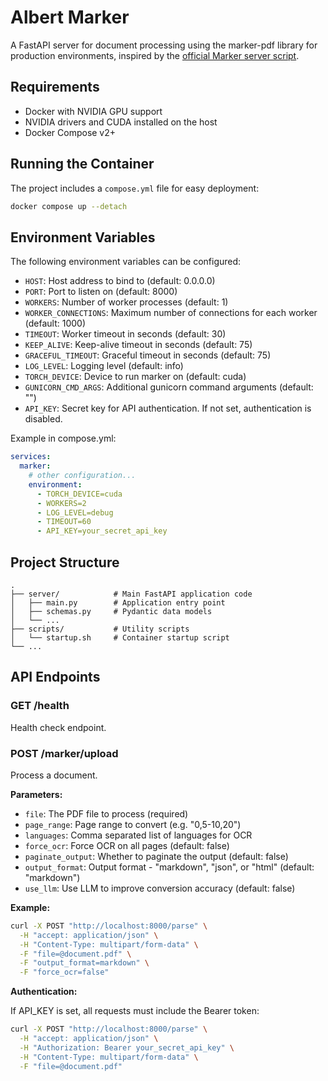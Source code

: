 # Albert Marker

A FastAPI server for document processing using the marker-pdf library for production environments, inspired by the [official Marker server script](https://github.com/VikParuchuri/marker/blob/b8a4c5d8769ed40f83d0ac9b452e85532ac7cd47/marker/scripts/server.py).

## Requirements

- Docker with NVIDIA GPU support
- NVIDIA drivers and CUDA installed on the host
- Docker Compose v2+

## Running the Container

The project includes a `compose.yml` file for easy deployment:

```bash
docker compose up --detach
```

## Environment Variables

The following environment variables can be configured:

- `HOST`: Host address to bind to (default: 0.0.0.0)
- `PORT`: Port to listen on (default: 8000)
- `WORKERS`: Number of worker processes (default: 1)
- `WORKER_CONNECTIONS`: Maximum number of connections for each worker (default: 1000)
- `TIMEOUT`: Worker timeout in seconds (default: 30)
- `KEEP_ALIVE`: Keep-alive timeout in seconds (default: 75)
- `GRACEFUL_TIMEOUT`: Graceful timeout in seconds (default: 75)
- `LOG_LEVEL`: Logging level (default: info)
- `TORCH_DEVICE`: Device to run marker on (default: cuda)
- `GUNICORN_CMD_ARGS`: Additional gunicorn command arguments (default: "")
- `API_KEY`: Secret key for API authentication. If not set, authentication is disabled.

Example in compose.yml:

```yaml
services:
  marker:
    # other configuration...
    environment:
      - TORCH_DEVICE=cuda
      - WORKERS=2
      - LOG_LEVEL=debug
      - TIMEOUT=60
      - API_KEY=your_secret_api_key
```

## Project Structure

```
.
├── server/            # Main FastAPI application code
│   ├── main.py        # Application entry point
│   ├── schemas.py     # Pydantic data models
│   └── ...
├── scripts/           # Utility scripts
│   └── startup.sh     # Container startup script
└── ...
```

## API Endpoints

### GET /health

Health check endpoint.

### POST /marker/upload

Process a document.

**Parameters:**
- `file`: The PDF file to process (required)
- `page_range`: Page range to convert (e.g. "0,5-10,20")
- `languages`: Comma separated list of languages for OCR
- `force_ocr`: Force OCR on all pages (default: false)
- `paginate_output`: Whether to paginate the output (default: false)
- `output_format`: Output format - "markdown", "json", or "html" (default: "markdown")
- `use_llm`: Use LLM to improve conversion accuracy (default: false)

**Example:**

```bash
curl -X POST "http://localhost:8000/parse" \
  -H "accept: application/json" \
  -H "Content-Type: multipart/form-data" \
  -F "file=@document.pdf" \
  -F "output_format=markdown" \
  -F "force_ocr=false"
```

**Authentication:**

If API_KEY is set, all requests must include the Bearer token:

```bash
curl -X POST "http://localhost:8000/parse" \
  -H "accept: application/json" \
  -H "Authorization: Bearer your_secret_api_key" \
  -H "Content-Type: multipart/form-data" \
  -F "file=@document.pdf"
```